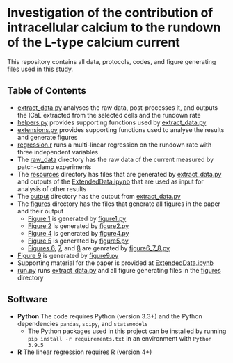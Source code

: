 # Investigation of the contribution of intracellular calcium to the rundown of the L-type calcium current

This repository contains all data, protocols, codes, and figure generating files used in this study.

## Table of Contents
- [extract_data.py](https://github.com/CardiacModelling/rundown-experiments/blob/main/extract_data.py) analyses the raw data, post-processes it, and outputs the ICaL extracted from the selected cells and the rundown rate
- [helpers.py](https://github.com/CardiacModelling/rundown-experiments/blob/main/helpers.py) provides supporting functions used by [extract_data.py](https://github.com/CardiacModelling/rundown-experiments/blob/main/extract_data.py)
- [extensions.py](https://github.com/CardiacModelling/rundown-experiments/blob/main/extensions.py) provides supporting functions used to analyse the results and generate figures
- [regression.r](https://github.com/CardiacModelling/rundown-experiments/blob/main/regression.r) runs a multi-linear regression on the rundown rate with three independent variables
- The [raw_data](https://github.com/CardiacModelling/rundown-experiments/tree/main/raw_data) directory has the raw data of the current measured by patch-clamp experiments
- The [resources](https://github.com/CardiacModelling/rundown-experiments/tree/main/resources) directory has files that are generated by [extract_data.py](https://github.com/CardiacModelling/rundown-experiments/blob/main/extract_data.py) and outputs of the [ExtendedData.ipynb](https://github.com/CardiacModelling/rundown-experiments/tree/main/ExtendedData.ipynb) that are used as input for analysis of other results
- The [output](https://github.com/CardiacModelling/rundown-experiments/tree/main/output) directory has the output from [extract_data.py](https://github.com/CardiacModelling/rundown-experiments/blob/main/extract_data.py)
- The [figures](https://github.com/CardiacModelling/rundown-experiments/tree/main/figures) directory has the files that generate all figures in the paper and their output
  - [Figure 1](https://github.com/CardiacModelling/rundown-experiments/blob/main/figures/figure1.pdf) is generated by [figure1.py](https://github.com/CardiacModelling/rundown-experiments/blob/main/figures/figure1.py)
  - [Figure 2](https://github.com/CardiacModelling/rundown-experiments/blob/main/figures/figure2.pdf) is generated by [figure2.py](https://github.com/CardiacModelling/rundown-experiments/blob/main/figures/figure2.py)
  - [Figure 4](https://github.com/CardiacModelling/rundown-experiments/blob/main/figures/figure4.pdf) is generated by [figure4.py](https://github.com/CardiacModelling/rundown-experiments/blob/main/figures/figure4.py)
  - [Figure 5](https://github.com/CardiacModelling/rundown-experiments/blob/main/figures/figure5.pdf) is generated by [figure5.py](https://github.com/CardiacModelling/rundown-experiments/blob/main/figures/figure5.py)
  - [Figures 6](https://github.com/CardiacModelling/rundown-experiments/blob/main/figures/figure6.pdf), [7](https://github.com/CardiacModelling/rundown-experiments/blob/main/figures/figure7.pdf), and [8](https://github.com/CardiacModelling/rundown-experiments/blob/main/figures/figure8.pdf) are genrated by [figure6_7_8.py](https://github.com/CardiacModelling/rundown-experiments/blob/main/figures/figure6_7_8.py)
-  [Figure 9](https://github.com/CardiacModelling/rundown-experiments/blob/main/figures/figure9.pdf) is generated by [figure9.py](https://github.com/CardiacModelling/rundown-experiments/blob/main/figures/figure9.py)
- Supporting material for the paper is provided at [ExtendedData.ipynb](https://github.com/CardiacModelling/rundown-experiments/tree/main/ExtendedData.ipynb)
- [run.py](https://github.com/CardiacModelling/rundown-experiments/blob/main/run.py) runs [extract_data.py](https://github.com/CardiacModelling/rundown-experiments/blob/main/extract_data.py) and all figure generating files in the [figures](https://github.com/CardiacModelling/rundown-experiments/tree/main/figures) directory

## Software
- **Python** The code requires Python (version 3.3+) and the Python dependencies `pandas`, `scipy`, and `statsmodels`
  - The Python packages used in this project can be installed by running `pip install -r requirements.txt` in an environment with `Python 3.9.5`
- **R** The linear regression requires R (version 4+) 
